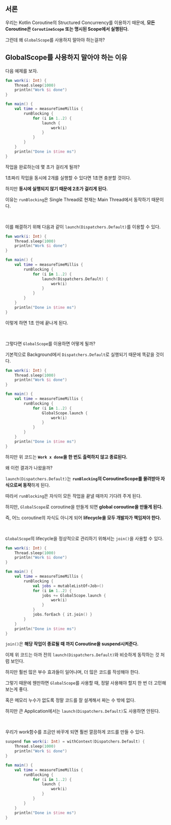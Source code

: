 ## 서론

우리는 Kotlin Coroutine의 Structured Concurrency를 이용하기 때문에, **모든 Coroutine은 `CoroutineScope` 또는 명시된 Scope에서 실행된다.**

그런데 왜 `GlobalScope`를 사용하지 말아야 하는걸까?

## GlobalScope를 사용하지 말아야 하는 이유

다음 예제를 보자.

``` kotlin
fun work(i: Int) {
    Thread.sleep(1000)
    println("Work $i done")
}

fun main() {
    val time = measureTimeMillis {
        runBlocking {
            for (i in 1..2) {
                launch {
                    work(i)
                }
            }
        }
    }
    println("Done in $time ms")
}
```

작업을 완료하는데 몇 초가 걸리게 될까?

1초짜리 작업을 동시에 2개를 실행할 수 있다면 1초면 충분할 것이다.

하지만 **동시에 실행되지 않기 때문에 2초가 걸리게 된다.**

이유는 `runBlocking`은 Single Thread로 현재는 Main Thread에서 동작하기 때문이다.

<br>

이를 해결하기 위해 다음과 같이 `launch(Dispatchers.Default)`를 이용할 수 있다.

``` kotlin
fun work(i: Int) {
    Thread.sleep(1000)
    println("Work $i done")
}

fun main() {
    val time = measureTimeMillis {
        runBlocking {
            for (i in 1..2) {
                launch(Dispatchers.Default) {
                    work(i)
                }
            }
        }
    }
    println("Done in $time ms")
}
```

이렇게 하면 1초 안에 끝나게 된다.

<br>

그렇다면 `GlobalScope`를 이용하면 어떻게 될까?

기본적으로 Background에서 `Dispatchers.Default`로 실행되기 때문에 똑같을 것이다.

``` kotlin
fun work(i: Int) {
    Thread.sleep(1000)
    println("Work $i done")
}

fun main() {
    val time = measureTimeMillis {
        runBlocking {
            for (i in 1..2) {
                GlobalScope.launch {
                    work(i)
                }
            }
        }
    }
    println("Done in $time ms")
}
```

하지만 위 코드는 **`Work x done`을 한 번도 출력하지 않고 종료된다.**

왜 이런 결과가 나왔을까?

`launch(Dispatchers.Default)`는 **`runBlocking`의 CoroutineScope를 물려받아 자식으로써 동작**하게 된다.

따라서 `runBlocking`은 자식이 모든 작업을 끝낼 때까지 기다려 주게 된다.

하지만, `GlobalScope`로 coroutine을 만들게 되면 **global coroutine을 만들게 된다.**

즉, 어느 coroutine의 자식도 아니게 되어 **lifecycle을 모두 개발자가 책임져야 한다.**

<br>

`GlobalScope`의 lifecycle을 정상적으로 관리하기 위해서는 `join()`을 사용할 수 있다.

``` kotlin
fun work(i: Int) {
    Thread.sleep(1000)
    println("Work $i done")
}

fun main() {
    val time = measureTimeMillis {
        runBlocking {
            val jobs = mutableListOf<Job>()
            for (i in 1..2) {
                jobs += GlobalScope.launch {
                    work(i)
                }
            }
            jobs.forEach { it.join() }
        }
    }
    println("Done in $time ms")
}
```

`join()`은 **해당 작업이 종료될 때 까지 Coroutine을 suspend시켜준다.**

이제 위 코드는 아까 전의 `launch(Dispatchers.Default)`와 비슷하게 동작하는 것 처럼 보인다.

하지만 훨씬 많은 부수 효과들이 일어나며, 더 많은 코드를 작성해야 한다.

그렇기 때문에 웬만하면 `GlobalScope`를 사용할 때, 정말 사용해야 할지 한 번 더 고민해 보는게 좋다.

혹은 메모리 누수가 없도록 정말 코드를 잘 설계해서 짜는 수 밖에 없다.

하지만 큰 Application에서는 `launch(Dispatchers.Default)`도 사용하면 안된다.

<br>

우리가 work함수를 조금만 바꾸게 되면 훨씬 깔끔하게 코드를 만들 수 있다.

``` kotlin
suspend fun work(i: Int) = withContext(Dispatchers.Default) {
    Thread.sleep(1000)
    println("Work $i done")
}

fun main() {
    val time = measureTimeMillis {
        runBlocking {
            for (i in 1..2) {
                launch {
                    work(i)
                }
            }
        }
    }
    println("Done in $time ms")
}
```

